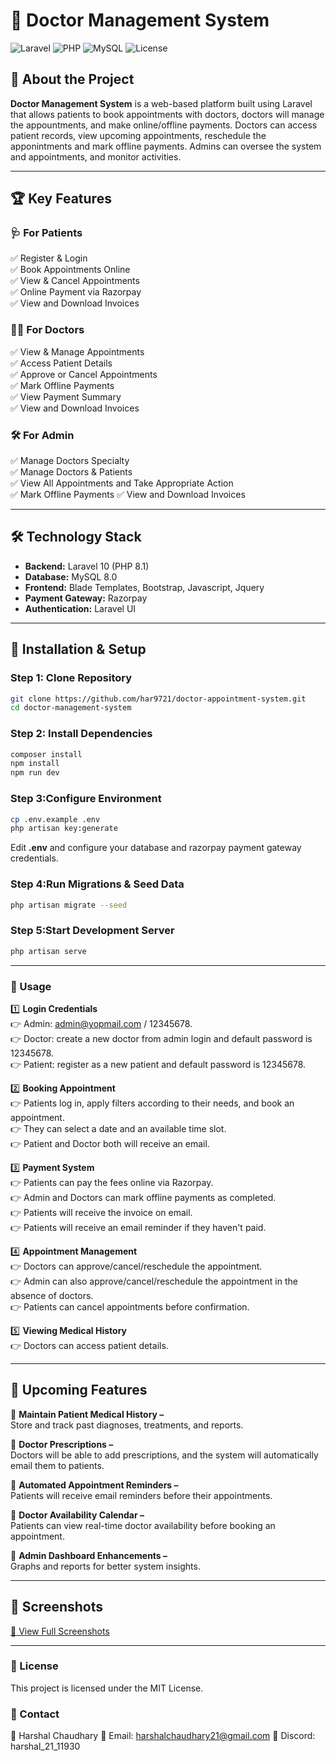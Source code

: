 # 🏥 Doctor Management System

![Laravel](https://img.shields.io/badge/Laravel-10-red.svg?style=flat-square)
![PHP](https://img.shields.io/badge/PHP-8.1-blue.svg?style=flat-square)
![MySQL](https://img.shields.io/badge/MySQL-8.0-orange.svg?style=flat-square)
![License](https://img.shields.io/badge/license-MIT-green.svg?style=flat-square)

## 🚀 About the Project
**Doctor Management System** is a web-based platform built using Laravel that allows patients to book appointments with doctors, doctors will manage the appountments, and make online/offline payments. Doctors can access patient records, view upcoming appointments,  reschedule the apponintments and mark offline payments. Admins can oversee the system and appointments, and monitor activities.

---

## 🏆 Key Features

### **🩺 For Patients**
✅ Register & Login  
✅ Book Appointments Online  
✅ View & Cancel Appointments  
✅ Online Payment via Razorpay    
✅ View and Download Invoices    

### **👨‍⚕️ For Doctors**
✅ View & Manage Appointments  
✅ Access Patient Details  
✅ Approve or Cancel Appointments  
✅ Mark Offline Payments  
✅ View Payment Summary  
✅ View and Download Invoices  

### **🛠️ For Admin**
✅ Manage Doctors Specialty  
✅ Manage Doctors & Patients  
✅ View All Appointments and Take Appropriate Action  
✅ Mark Offline Payments 
✅ View and Download Invoices  

---

## 🛠️ Technology Stack

- **Backend:** Laravel 10 (PHP 8.1)  
- **Database:** MySQL 8.0  
- **Frontend:** Blade Templates, Bootstrap, Javascript, Jquery
- **Payment Gateway:** Razorpay  
- **Authentication:** Laravel UI  

---

## 🔧 Installation & Setup

### **Step 1: Clone Repository**
```sh
git clone https://github.com/har9721/doctor-appointment-system.git
cd doctor-management-system
```

### **Step 2: Install Dependencies**
```sh
composer install
npm install
npm run dev
```

### **Step 3:Configure Environment**
```sh
cp .env.example .env
php artisan key:generate
```

Edit **.env** and configure your database and razorpay payment gateway credentials.

### **Step 4:Run Migrations & Seed Data**
```sh
php artisan migrate --seed
```

### **Step 5:Start Development Server**
```sh
php artisan serve
```

---

### 📌 Usage

1️⃣ **Login Credentials**  
👉 Admin: admin@yopmail.com / 12345678.  
👉 Doctor: create a new doctor from admin login and default password is 12345678.  
👉 Patient: register as a new patient and default password is 12345678.  

2️⃣ **Booking Appointment**  
👉 Patients log in, apply filters according to their needs, and book an appointment.  
👉 They can select a date and an available time slot.  
👉 Patient and Doctor both will receive an email.  

3️⃣ **Payment System**  
👉 Patients can pay the fees online via Razorpay.  
👉 Admin and Doctors can mark offline payments as completed.  
👉 Patients will receive the invoice on email.  
👉 Patients will receive an email reminder if they haven't paid.  

4️⃣ **Appointment Management**  
👉 Doctors can approve/cancel/reschedule the appointment.  
👉 Admin can also approve/cancel/reschedule the appointment in the absence of doctors.  
👉 Patients can cancel appointments before confirmation.  

5️⃣ **Viewing Medical History**  
👉 Doctors can access patient details.  

---

## 🔮 Upcoming Features

🚀 **Maintain Patient Medical History –**  
Store and track past diagnoses, treatments, and reports.  

🚀 **Doctor Prescriptions –**  
Doctors will be able to add prescriptions, and the system will automatically email them to patients.  

🚀 **Automated Appointment Reminders –**  
Patients will receive email reminders before their appointments.  

🚀 **Doctor Availability Calendar –**  
Patients can view real-time doctor availability before booking an appointment.  

🚀 **Admin Dashboard Enhancements –**  
Graphs and reports for better system insights.  

---

## 📸 Screenshots

[📸 View Full Screenshots](screenshots.md)

---

### 📜 License
This project is licensed under the MIT License.

### 🔗 Contact
👤 Harshal Chaudhary
📧 Email: harshalchaudhary21@gmail.com
🔗 Discord: harshal_21_11930

